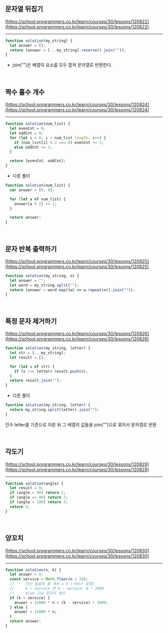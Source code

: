 ## 문자열 뒤집기

[https://school.programmers.co.kr/learn/courses/30/lessons/120822](https://school.programmers.co.kr/learn/courses/30/lessons/120822)

---

```javascript
function solution(my_string) {
  let answer = [];
  return (answer = [...my_string].reverse().join(""));
}
```

- join(””)은 배열의 요소를 모두 합쳐 문자열로 반환한다.

<br>

## 짝수 홀수 개수

[https://school.programmers.co.kr/learn/courses/30/lessons/120824](https://school.programmers.co.kr/learn/courses/30/lessons/120824)

---

```javascript
function solution(num_list) {
  let evenCnt = 0;
  let oddCnt = 0;
  for (let i = 0; i < num_list.length; i++) {
    if (num_list[i] % 2 === 0) evenCnt += 1;
    else oddCnt += 1;
  }

  return [evenCnt, oddCnt];
}
```

- 다른 풀이

```javascript
function solution(num_list) {
  var answer = [0, 0];

  for (let a of num_list) {
    answer[a % 2] += 1;
  }

  return answer;
}
```

<br>

## 문자 반복 출력하기

[https://school.programmers.co.kr/learn/courses/30/lessons/120825](https://school.programmers.co.kr/learn/courses/30/lessons/120825)

```javascript
function solution(my_string, n) {
  let answer = "";
  let word = my_string.split("");
  return (answer = word.map((w) => w.repeat(n)).join(""));
}
```

<br>

## 특정 문자 제거하기

[https://school.programmers.co.kr/learn/courses/30/lessons/120826](https://school.programmers.co.kr/learn/courses/30/lessons/120826)

```javascript
function solution(my_string, letter) {
  let str = [...my_string];
  let result = [];

  for (let s of str) {
    if (s !== letter) result.push(s);
  }
  return result.join("");
}
```

- 다른 풀이

```javascript
function solution(my_string, letter) {
  return my_string.split(letter).join("");
}
```

인수 letter를 기준으로 자른 뒤 그 배열의 값들을 join(””)으로 묶어서 문자열로 반환

<br>

## 각도기

[https://school.programmers.co.kr/learn/courses/30/lessons/120829](https://school.programmers.co.kr/learn/courses/30/lessons/120829)

---

```javascript
function solution(angle) {
  let result = 0;
  if (angle < 90) return 1;
  if (angle == 90) return 2;
  if (angle < 180) return 3;
  return 4;
}
```

<br>

## 양꼬치

[https://school.programmers.co.kr/learn/courses/30/lessons/120830](https://school.programmers.co.kr/learn/courses/30/lessons/120830)

---

```javascript
function solution(n, k) {
  let answer = 0;
  const service = Math.floor(n / 10);
  //     마신 음료의 총 개수 = k (서비스 포함)
  //     k > service 면 k - service 개 * 2000
  //     else 그냥 양꼬치 계산
  if (k > service) {
    answer = 12000 * n + (k - service) * 2000;
  } else {
    answer = 12000 * n;
  }
  return answer;
}
```
